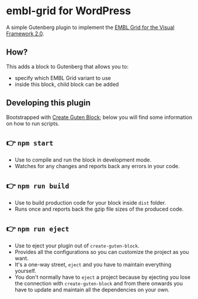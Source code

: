# embl-grid for WordPress

A simple Gutenberg plugin to implement the [EMBL Grid for the Visual Framework 2.0](https://dev.beta.embl.org/guidelines/visual-framework/dev-docs/components/detail/embl-grid.html).

## How?

This adds a block to Gutenberg that allows you to:

- specify which EMBL Grid variant to use
- inside this block, child block can be added

## Developing this plugin

Bootstrapped with [Create Guten Block](https://github.com/ahmadawais/create-guten-block); below you will find some information on how to run scripts.

## 👉  `npm start`
- Use to compile and run the block in development mode.
- Watches for any changes and reports back any errors in your code.

## 👉  `npm run build`
- Use to build production code for your block inside `dist` folder.
- Runs once and reports back the gzip file sizes of the produced code.

## 👉  `npm run eject`
- Use to eject your plugin out of `create-guten-block`.
- Provides all the configurations so you can customize the project as you want.
- It's a one-way street, `eject` and you have to maintain everything yourself.
- You don't normally have to `eject` a project because by ejecting you lose the connection with `create-guten-block` and from there onwards you have to update and maintain all the dependencies on your own.
